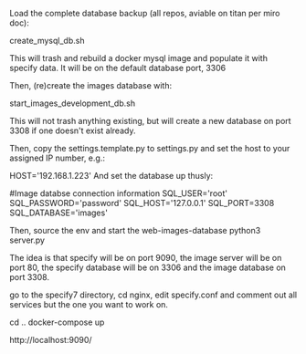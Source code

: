 Load the complete database backup (all repos, aviable on titan per miro doc):

create_mysql_db.sh

  This will trash and rebuild a docker mysql image and populate it with specify data. 
  It will be on the default database port, 3306

Then, (re)create the images database with:

start_images_development_db.sh

  This will not trash anything existing, but will create a new database on port 3308 
  if one doesn't exist already.

  Then, copy the settings.template.py to settings.py and set the host to your assigned IP number, e.g.:

HOST='192.168.1.223'
And set the database up thusly:

#Image databse connection information
SQL_USER='root'
SQL_PASSWORD='password'
SQL_HOST='127.0.0.1'
SQL_PORT=3308
SQL_DATABASE='images'



  Then, source the env and start the web-images-database 
python3 server.py 


The idea is that specify will be on port 9090, the image server will be on port 80, 
the specify database will be on 3306 and the image database on port 3308.

go to the specify7 directory, cd nginx, edit specify.conf and comment out all services but
the one you want to work on. 

cd ..
docker-compose up

http://localhost:9090/
